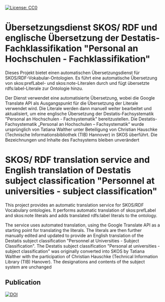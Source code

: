 [![License: CC0](https://img.shields.io/badge/License-CC0-lightgrey.svg)](http://creativecommons.org/publicdomain/zero/1.0/)

# Übersetzungsdienst SKOS/ RDF und englische Übersetzung der Destatis-Fachklassifikation "Personal an Hochschulen - Fachklassifikation"

Dieses Projekt bietet einen automatischen Übersetzungsdienst für SKOS/RDF-Vokabular-Ontologien. Es führt eine automatische Übersetzung von skos:prefLabel- und skos:note-Literalen durch und fügt übersetzte rdfs:label-Literale zur Ontologie hinzu.

Der Dienst verwendet eine automatisierte Übersetzung, wobei die Google Translate API als Ausgangspunkt für die Übersetzung der Literale verwendet wird. Die Literale werden dann manuell weiter bearbeitet und aktualisiert, um eine englische Übersetzung der Destatis-Fachsystematik "Personal an Hochschulen - Fachsystematik" bereitzustellen. Die Destatis-Fachsystematik „Personal an Hochschulen – Fachsystematik“ wurde ursprünglich von Tatiana Walther unter Beteiligung von Christian Hauschke (Technische Informationsbibliothek (TIB) Hannover) in SKOS überführt. Die Bezeichnungen und Inhalte des Fachsystems bleiben unverändert

# SKOS/ RDF translation service and English translation of Destatis subject classification "Personnel at universities - subject classification"

This project provides an automatic translation service for SKOS/RDF Vocabulary ontologies. It performs automatic translation of skos:prefLabel and skos:note literals and adds translated rdfs:label literals to the ontology.

The service uses automated translation, using the Google Translate API as a starting point for translating the literals. The literals are then further manually edited and updated to provide an English translation of the Destatis subject classification "Personnel at Universities - Subject Classification". The Destatis subject classification "Personal at universities - subject classification" was originally converted into SKOS by Tatiana Walther with the participation of Christian Hauschke (Technical Information Library (TIB) Hanover). The designations and contents of the subject system are unchanged

## Publication
[![DOI](https://zenodo.org/badge/517947719.svg)](https://zenodo.org/doi/10.5281/zenodo.10401073)
